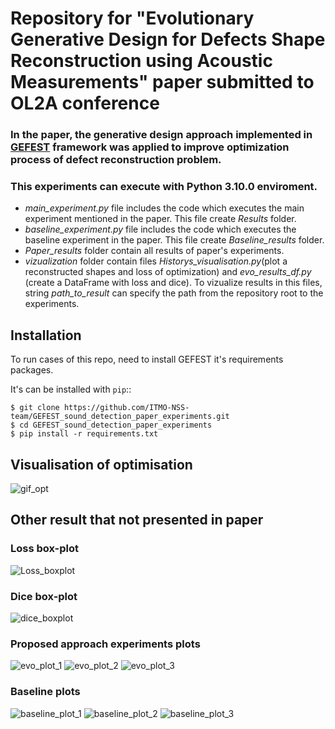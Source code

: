 
# Repository for "Evolutionary Generative Design for Defects Shape Reconstruction using Acoustic Measurements" paper submitted to OL2A conference
### In the paper, the generative design approach implemented in [GEFEST](https://github.com/aimclub/GEFEST) framework was applied to improve optimization process of defect reconstruction problem.
### This experiments can execute with Python 3.10.0 enviroment.
 - *main_experiment.py* file includes the code which executes the main experiment mentioned in the paper. This file create *Results* folder.
 - *baseline_experiment.py* file includes the code which executes the baseline experiment in the paper.  This file create *Baseline_results* folder.
 - *Paper_results*  folder contain all results of paper's experiments.
 - *vizualization* folder contain files *Historys_visualisation.py*(plot a reconstructed shapes and loss of optimization) and *evo_results_df.py* (create a DataFrame with loss and dice). To vizualize results in this files, string *path_to_result* can specify the path from the repository root to the experiments.
   
Installation
------------
To run cases of this repo, need to install GEFEST it's requirements packages.

It's can be installed with ``pip``::

``$ git clone https://github.com/ITMO-NSS-team/GEFEST_sound_detection_paper_experiments.git``  
``$ cd GEFEST_sound_detection_paper_experiments``  
``$ pip install -r requirements.txt``

Visualisation of optimisation
------------
![gif_opt](plots/horizont_opt_10fps_2.gif)



Other result that not presented in paper
------------

### Loss box-plot
![Loss_boxplot](plots/Loss_boxplot.png)

### Dice box-plot
![dice_boxplot](plots/dice_boxplot.png)

### Proposed approach experiments plots
![evo_plot_1](plots/evo_for_git_1.png)
![evo_plot_2](plots/evo_for_git_2.png)
![evo_plot_3](plots/evo_for_git_3.png)

### Baseline plots
![baseline_plot_1](plots/baseline_2.png)
![baseline_plot_2](plots/baseline_3.png)
![baseline_plot_3](plots/baseline_4.png)
